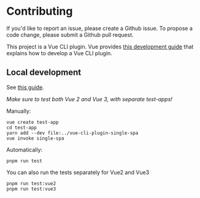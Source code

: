 # Contributing

If you'd like to report an issue, please create a Github issue. To propose a code change, please submit a Github pull request.

This project is a Vue CLI plugin. Vue provides [this development guide](https://cli.vuejs.org/dev-guide/plugin-dev.html) that explains how to develop a Vue CLI plugin.

## Local development

See [this guide](https://cli.vuejs.org/dev-guide/plugin-dev.html#installing-plugin-locally).

_Make sure to test both Vue 2 and Vue 3, with separate test-apps!_

Manually:

```
vue create test-app
cd test-app
yarn add --dev file:../vue-cli-plugin-single-spa
vue invoke single-spa
```

Automatically:

```
pnpm run test
```

You can also run the tests separately for Vue2 and Vue3

```
pnpm run test:vue2
pnpm run test:vue3
```
